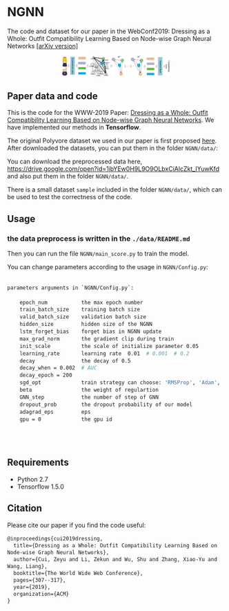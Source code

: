 # NGNN
The code and dataset for our paper in the WebConf2019: Dressing as a Whole: Outfit Compatibility Learning Based on Node-wise Graph Neural Networks [[arXiv version]](https://arxiv.org/abs/1902.08009)
<div align=center>
  <img src="https://github.com/CRIPAC-DIG/NGNN/blob/d433faf82c3bc65de7ea63714828306a900699ae/figures/cmgnn_framework.png" width = 50% height = 50% />
</div>

## Paper data and code

This is the code for the WWW-2019 Paper: [Dressing as a Whole: Outfit Compatibility Learning Based on Node-wise Graph Neural Networks](https://arxiv.org/abs/1902.08009). We have implemented our methods in **Tensorflow**.

The original Polyvore dataset we used in our paper is first proposed [here](https://github.com/xthan/polyvore-dataset). After downloaded the datasets, you can put them in the folder `NGNN/data/`:

You can download the preprocessed data here, <https://drive.google.com/open?id=1ibYEw0H9L9O9OLbxCiAlcZkt_IYuwKfd>  and also put them in the folder `NGNN/data/`.

There is a small dataset `sample` included in the folder `NGNN/data/`, which can be used to test the correctness of the code.


## Usage
### the data preprocess is written in the `./data/README.md` 


Then you can run the file `NGNN/main_score.py` to train the model.

You can change parameters according to the usage in `NGNN/Config.py`:

```bash

parameters arguments in `NGNN/Config.py`:

    epoch_num           the max epoch number
    train_batch_size    training batch size
    valid_batch_size    validation batch size
    hidden_size         hidden size of the NGNN
    lstm_forget_bias    forget bias in NGNN update
    max_grad_norm       the gradient clip during train
    init_scale          the scale of initialize parameter 0.05
    learning_rate       learning rate  0.01  # 0.001  # 0.2
    decay               the decay of 0.5
    decay_when = 0.002  # AUC
    decay_epoch = 200
    sgd_opt             train strategy can choose: 'RMSProp', 'Adam', 'Momentum', 'RMSProp', 'Adadelta'
    beta                the weight of regulartion
    GNN_step            the number of step of GNN
    dropout_prob        the dropout probability of our model
    adagrad_eps         eps
    gpu = 0             the gpu id
                        
                        
                        
```

## Requirements

- Python 2.7
- Tensorflow 1.5.0

## Citation

Please cite our paper if you find the code useful:

```
@inproceedings{cui2019dressing,
  title={Dressing as a Whole: Outfit Compatibility Learning Based on Node-wise Graph Neural Networks},
  author={Cui, Zeyu and Li, Zekun and Wu, Shu and Zhang, Xiao-Yu and Wang, Liang},
  booktitle={The World Wide Web Conference},
  pages={307--317},
  year={2019},
  organization={ACM}
}
```

